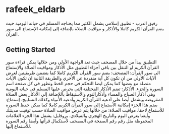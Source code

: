# rafeek_eldarb

رفيق الدرب - تطبيق إسلامي يشمل الكثير مما يحتاجه المسلم في حياته اليومية حيث يضم القرآن الكريم كاملا والأذكار و مواقيت الصلاة باإضافة إلي إمكانية الإستماع الي سور القرآن.

## Getting Started

التطبيق يبدأ من خلال المصحف حيث تعد الواجهة الأولي ومن خلالها يمكن قراءة سور القرآن الكريم او التنقل بين باقي أجزاء التطبيق مثل الأذكار ومواقيت الصلاة والإستماع الي سور القرآن:
المصحف: يضم سور القرآن الكريم كاملا كما يتضمن طريقيتين لعرض الآيات الأولي من ان تكون كل آية منفردة عن الأخري والطريقة الثانية ان تكون الأيات متصلة مع بعضها كما يمكن ايضا التحكم في حجم الخط وتظهر في كل صفحة اسم السورة والجزء.
الأذكار: تضم الأذكار المختلفة التي يحرص عليها المسلم في حياته اليومية وهي أذكار الصباح والمساء وأذكارالنوم والأستيقاظ باللإضافة إلي الأذكار بعض الصلاة المفروضة ويشمل أيضا علي أدعية القرآن الكريم وأدعية الأنبياء وكذلك التسابيح.
إستماع: يضم هذا الجزء إمكانية الأستماع إلي سور القرآن الكريم كاملا كما يمكن حفظ السورة للأستماع لاحقا.
مواقيت الصلاة: من خلالها يتم عرض مواقيت الصلاة حسب توقيت مدينتك وأيضا يعرض اليوم والتاريخ الهجري والميلادي.
بروفايل: يشمل هذا الجزء العلامات المحفوظة مثل رقم رقم الصفحة في المصحف لأستكمال قرأتها وأيضا رقم السورة للأستماع إليها.

